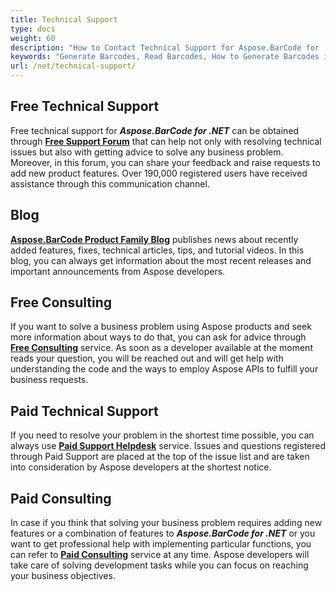 ```yaml
---
title: Technical Support
type: docs
weight: 60
description: "How to Contact Technical Support for Aspose.BarCode for .NET"
keywords: "Generate Barcodes, Read Barcodes, How to Generate Barcodes in C# .NET, Technical Support for Aspose.BarCode, Aspose.Barcode Forum, C#"
url: /net/technical-support/
---
```

## **Free Technical Support**
Free technical support for ***Aspose.BarCode for .NET*** can be obtained through [**Free Support Forum**](https://forum.aspose.com/c/barcode/13) that can help not only with resolving technical issues but also with getting advice to solve any business problem. Moreover, in this forum, you can share your feedback and raise requests to add new product features. Over 190,000 registered users have received assistance through this communication channel.

## **Blog**
[**Aspose.BarCode Product Family Blog**](https://blog.aspose.com/category/barcode/) publishes news about recently added features, fixes, technical articles, tips, and tutorial videos. In this blog, you can always get information about the most recent releases and important announcements from Aspose developers.

## **Free Consulting**
If you want to solve a business problem using Aspose products and seek more information about ways to do that, you can ask for advice through [**Free Consulting**](https://aspose-free-consulting.github.io/) service. As soon as a developer available at the moment reads your question, you will be reached out and will get help with understanding the code and the ways to employ Aspose APIs to fulfill your business requests.

## **Paid Technical Support**
If you need to resolve your problem in the shortest time possible, you can always use [**Paid Support Helpdesk**](https://helpdesk.aspose.com/) service. Issues and questions registered through Paid Support are placed at the top of the issue list and are taken into consideration by Aspose developers at the shortest notice.

## **Paid Consulting**
In case if you think that solving your business problem requires adding new features or a combination of features to ***Aspose.BarCode for .NET*** or you want to get professional help with implementing particular functions, you can refer to [**Paid Consulting**](https://consulting.aspose.com/) service at any time. Aspose developers will take care of solving development tasks while you can focus on reaching your business objectives.


